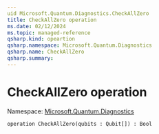 ```yaml
---
uid Microsoft.Quantum.Diagnostics.CheckAllZero
title: CheckAllZero operation
ms.date: 02/12/2024
ms.topic: managed-reference
qsharp.kind: opeartion
qsharp.namespace: Microsoft.Quantum.Diagnostics
qsharp.name: CheckAllZero
qsharp.summary: 
---
```


# CheckAllZero operation

Namespace: [Microsoft.Quantum.Diagnostics](xref:Microsoft.Quantum.Diagnostics)

```qsharp
operation CheckAllZero(qubits : Qubit[]) : Bool
```
